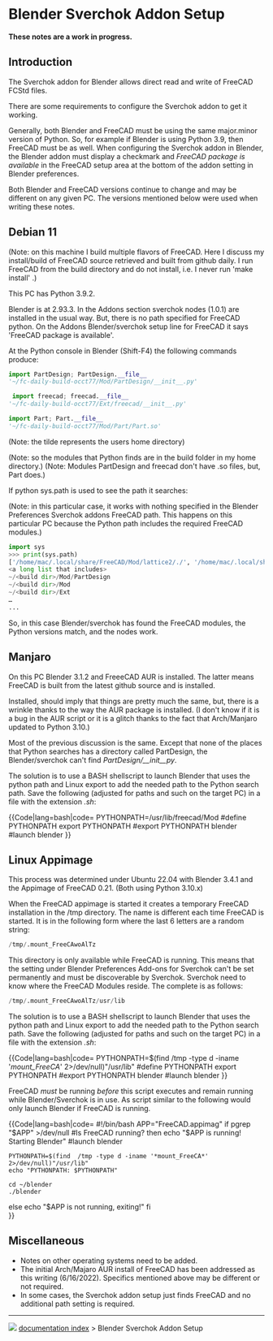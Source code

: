 # Blender Sverchok Addon Setup
**These notes are a work in progress.**

## Introduction

The Sverchok addon for Blender allows direct read and write of FreeCAD FCStd files.

There are some requirements to configure the Sverchok addon to get it working.

Generally, both Blender and FreeCAD must be using the same major.minor version of Python. So, for example if Blender is using Python 3.9, then FreeCAD must be as well. When configuring the Sverchok addon in Blender, the Blender addon must display a checkmark and *FreeCAD package is available* in the FreeCAD setup area at the bottom of the addon setting in Blender preferences.

Both Blender and FreeCAD versions continue to change and may be different on any given PC. The versions mentioned below were used when writing these notes.

## Debian 11 

(Note: on this machine I build multiple flavors of FreeCAD. Here I discuss my install/build of FreeCAD source retrieved and built from github daily. I run FreeCAD from the build directory and do not install, i.e. I never run 'make install' .)

This PC has Python 3.9.2.

Blender is at 2.93.3. In the Addons section sverchok nodes (1.0.1) are installed in the usual way. But, there is no path specified for FreeCAD python. On the Addons Blender/sverchok setup line for FreeCAD it says 'FreeCAD package is available'.

At the Python console in Blender (Shift-F4) the following commands produce:


```python
import PartDesign; PartDesign.__file__
'~/fc-daily-build-occt77/Mod/PartDesign/__init__.py'

 import freecad; freecad.__file__
'~/fc-daily-build-occt77/Ext/freecad/__init__.py'

import Part; Part.__file__
'~/fc-daily-build-occt77/Mod/Part/Part.so'
```

(Note: the tilde represents the users home directory)

(Note: so the modules that Python finds are in the build folder in my home directory.) (Note: Modules PartDesign and freecad don\'t have .so files, but, Part does.)

If python sys.path is used to see the path it searches:

(Note: in this particular case, it works with nothing specified in the Blender Preferences Sverchok addons FreeCAD path. This happens on this particular PC because the Python path includes the required FreeCAD modules.)


```python
import sys
>>> print(sys.path)
['/home/mac/.local/share/FreeCAD/Mod/lattice2/./', '/home/mac/.local/share/FreeCAD/Mod/lattice2', '/home/mac/.local/share/FreeCAD/Mod/Curves/./', '/home/mac/.local/share/FreeCAD/Mod/Curves', '/home/mac/.local/share/FreeCAD/Mod/CurvedShapes/./', '/home/mac/.local/share/FreeCAD/Mod/CurvedShapes', '/home/mac/.local/share/FreeCAD/Mod/A2plus/./', '/home/mac/.local/share/FreeCAD/Mod/A2plus', '/home/mac/.local/share/FreeCAD/Mod/sheetmetal/./', 
<a long list that includes>
~/<build dir>/Mod/PartDesign
~/<build dir>/Mod
~/<build dir>/Ext
…
...
```

So, in this case Blender/sverchok has found the FreeCAD modules, the Python versions match, and the nodes work.

## Manjaro

On this PC Blender 3.1.2 and FreeeCAD AUR is installed. The latter means FreeCAD is built from the latest github source and is installed.

Installed, should imply that things are pretty much the same, but, there is a wrinkle thanks to the way the AUR package is installed. (I don't know if it is a bug in the AUR script or it is a glitch thanks to the fact that Arch/Manjaro updated to Python 3.10.)

Most of the previous discussion is the same. Except that none of the places that Python searches has a directory called PartDesign, the Blender/sverchok can't find *PartDesign/\_\_init\_\_py*.

The solution is to use a BASH shellscript to launch Blender that uses the python path and Linux export to add the needed path to the Python search path. Save the following (adjusted for paths and such on the target PC) in a file with the extension *.sh*:


{{Code|lang=bash|code=
PYTHONPATH=/usr/lib/freecad/Mod           #define PYTHONPATH
export PYTHONPATH                         #export PYTHONPATH
blender                                   #launch blender
}}

## Linux Appimage 

This process was determined under Ubuntu 22.04 with Blender 3.4.1 and the Appimage of FreeCAD 0.21. (Both using Python 3.10.x)

When the FreeCAD appimage is started it creates a temporary FreeCAD installation in the /tmp directory. The name is different each time FreeCAD is started. It is in the following form where the last 6 letters are a random string:


```python
/tmp/.mount_FreeCAwoAlTz
```

This directory is only available while FreeCAD is running. This means that the setting under Blender Preferences Add-ons for Sverchok can\'t be set permanently and must be discoverable by Sverchok. Sverchok need to know where the FreeCAD Modules reside. The complete is as follows:


```python
/tmp/.mount_FreeCAwoAlTz/usr/lib
```

The solution is to use a BASH shellscript to launch Blender that uses the python path and Linux export to add the needed path to the Python search path. Save the following (adjusted for paths and such on the target PC) in a file with the extension *.sh*:


{{Code|lang=bash|code=
PYTHONPATH=$(find  /tmp -type d -iname '*mount_FreeCA*' 2>/dev/null)"/usr/lib"    #define PYTHONPATH
export PYTHONPATH                                                                 #export PYTHONPATH
blender                                                                           #launch blender
}}

FreeCAD *must* be running *before* this script executes and remain running while Blender/Sverchok is in use. As script similar to the following would only launch Blender if FreeCAD is running.


{{Code|lang=bash|code=
#!/bin/bash
APP="FreeCAD.appimag"
if pgrep "$APP" >/dev/null      #Is FreeCAD running?
then
    echo "$APP is running! Starting Blender" #launch blender

    PYTHONPATH=$(find  /tmp -type d -iname '*mount_FreeCA*' 2>/dev/null)"/usr/lib"
    echo "PYTHONPATH: $PYTHONPATH"

    cd ~/blender
    ./blender
else
    echo "$APP is not running, exiting!"
fi                                                                          
}}

## Miscellaneous

-   Notes on other operating systems need to be added.
-   The initial Arch/Majaro AUR install of FreeCAD has been addressed as this writing (6/16/2022). Specifics mentioned above may be different or not required.
-   In some cases, the Sverchok addon setup just finds FreeCAD and no additional path setting is required.



---
![](images/Right_arrow.png) [documentation index](../README.md) > Blender Sverchok Addon Setup
